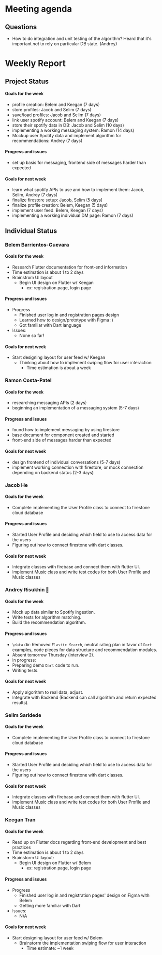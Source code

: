 # Meeting agenda

## Questions
* How to do integration and unit testing of the algorithm? Heard that it's important *not* to rely on particular DB state. (Andrey)

# Weekly Report

## Project Status

#### Goals for the week

- profile creation: Belem and Keegan (7 days)
- store profiles: Jacob and Selim (7 days)
- save/load profiles: Jacob and Selim (7 days)
- link user spotify account: Belem and Keegan (7 days)
- store their spotify data in DB: Jacob and Selim (10 days)
- implementing a working messaging system: Ramon (14 days)
- Mockup user Spotify data and implement algorithm for recommendations: Andrey (7 days)

#### Progress and issues

- set up basis for messaging, frontend side of messages harder than expected

#### Goals for next week

- learn what spotify APIs to use and how to implement them: Jacob, Selim, Andrey (7 days)
- finalize firestore setup: Jacob, Selim (5 days)
- finalize profile creation: Belem, Keegan (5 days)
- implement user feed: Belem, Keegan (7 days)
- implementing a working individual DM page: Ramon (7 days)

## Individual Status

### Belem Barrientos-Guevara

#### Goals for the week

- Research Flutter documentation for front-end information
- Time estimation is about 1 to 2 days
- Brainstrom UI layout
  - Begin UI design on Flutter w/ Keegan
    - ex: registration page, login page

#### Progress and issues

- Progress
  - Finished user log in and registration pages design
  - Learned how to design/prototype with Figma :)
  - Got familiar with Dart language
- Issues:
  - None so far!

#### Goals for next week

- Start designing layout for user feed w/ Keegan
  - Thinking about how to implement swiping flow for user interaction
    - Time estimation is about a week

### Ramon Costa-Patel

#### Goals for the week

- researching messaging APIs (2 days)
- beginning an implementation of a messaging system (5-7 days)

#### Progress and issues

- found how to implement messaging by using firestore
- base document for component created and started
- front-end side of messages harder than expected

#### Goals for next week

- design frontend of individual conversations (5-7 days)
- implement working connection with firestore, or mock connection depending on backend status (2-3 days)

### Jacob He

#### Goals for the week
* Complete implementing the User Profile class to connect to firestone cloud database
#### Progress and issues
* Started User Profile and deciding which field to use to access data for the users
* Figuring out how to connect firestone with dart classes.
#### Goals for next week
* Integrate classes with firebase and connect them with flutter UI.
* Implement Music class and write test codes for both User Profile and Music classes

### Andrey Risukhin :pig_nose:

#### Goals for the week

- Mock up data similar to Spotify ingestion.
- Write tests for algorithm matching.
- Build the recommendation algorithm.

#### Progress and issues

- `\data` dir: Removed `Elastic Search`, neutral rating plan in favor of `Dart` examples, code pieces for data structure and recommendation modules.
- Absent tomorrow Thursday (interview 2).
- In progress:
- Preparing demo `Dart` code to run.
- Writing tests.

#### Goals for next week

- Apply algorithm to real data, adjust.
- Integrate with Backend (Backend can call algorithm and return expected results).

### Selim Saridede
#### Goals for the week
* Complete implementing the User Profile class to connect to firestone cloud database
#### Progress and issues
* Started User Profile and deciding which field to use to access data for the users
* Figuring out how to connect firestone with dart classes.
#### Goals for next week
* Integrate classes with firebase and connect them with flutter UI.
* Implement Music class and write test codes for both User Profile and Music classes

### Keegan Tran

#### Goals for the week

- Read up on Flutter docs regarding front-end development and best practices
- Time estimation is about 1 to 2 days
- Brainstorm UI layout:
  - Begin UI design on Flutter w/ Belem
    - ex: registration page, login page

#### Progress and issues

- Progress
  - Finished user log in and registration pages' design on Figma with Belem
  - Getting more familiar with Dart
- Issues:
  - N/A

#### Goals for next week

- Start designing layout for user feed w/ Belem
  - Brainstorm the implementation swiping flow for user interaction
    - Time estimate: ~1 week
